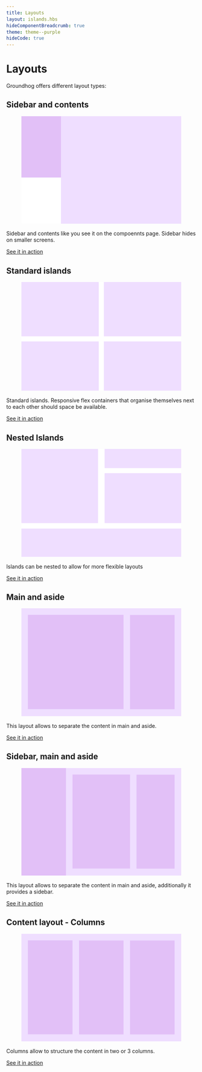 ```yaml
---
title: Layouts
layout: islands.hbs
hideComponentBreadcrumb: true
theme: theme--purple
hideCode: true
---
```


<div class="layout is-flex has-islands">
  <div class="island">
    <h1>Layouts</h1>
    <p>
      Groundhog offers different layout types:
    </p>
  </div>
</div>


<div class="layout is-flex has-islands">
  <div class="island">
    <h2>Sidebar and contents</h2>
    <figure>
      <img src="/assets/images/layouts/sidebar-and-contents.svg" alt="Sidebar and Contents">
    </figure>
    <p>
      Sidebar and contents like you see it on the compoennts page. Sidebar hides on smaller screens.
    </p>
    <p>
      <a href="/doc/layouts/sidebar-and-content/" class="btn btn--primary">See it in action</a>
    </p>
  </div>

  <div class="island">
    <h2>Standard islands</h2>
    <figure>
      <img src="/assets/images/layouts/standard-islands.svg" alt="Standard Islands">
    </figure>
    <p>
      Standard islands. Responsive flex containers that organise themselves next to each other should
      space be available.
    </p>
    <p>
      <a href="/doc/layouts/standard-islands/" class="btn btn--primary">See it in action</a>
    </p>
  </div>

  <div class="island">
    <h2>Nested Islands</h2>
    <figure>
      <img src="/assets/images/layouts/nested-islands.svg" alt="Nested Islands">
    </figure>
    <p>
      Islands can be nested to allow for more flexible layouts
    </p>
    <p>
      <a href="/doc/layouts/nested-islands" class="btn btn--primary">See it in action</a>
    </p>
  </div>
  <div class="island">
    <h2>Main and aside</h2>
    <figure>
      <img src="/assets/images/layouts/main-aside.svg" alt="Columns">
    </figure>
    <p>
      This layout allows to separate the content in main and aside.
    </p>
    <p>
      <a href="/doc/layouts/main-aside" class="btn btn--primary">See it in action</a>
    </p>
  </div>
  <div class="island">
    <h2>Sidebar, main and aside</h2>
    <figure>
      <img src="/assets/images/layouts/sidebar-main-aside.svg" alt="Columns">
    </figure>
    <p>
      This layout allows to separate the content in main and aside, additionally it provides a sidebar.
    </p>
    <p>
      <a href="/doc/layouts/sidebar-main-aside" class="btn btn--primary">See it in action</a>
    </p>
  </div>
  <div class="island">
    <h2>Content layout - Columns</h2>
    <figure>
      <img src="/assets/images/layouts/columns.svg" alt="Columns">
    </figure>
    <p>
      Columns allow to structure the content in two or 3 columns.
    </p>
    <p>
      <a href="/doc/layouts/columns" class="btn btn--primary">See it in action</a>
    </p>
  </div>

</div>
